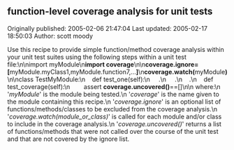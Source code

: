 ## function-level coverage analysis for unit tests 
Originally published: 2005-02-06 21:47:04 
Last updated: 2005-02-17 18:50:03 
Author: scott moody 
 
Use this recipe to provide simple function/method coverage analysis within your unit test suites using the following steps within a unit test file:\n\nimport myModule\n<b>import coverage</b>\n\n<b>coverage.ignore=[</b>myModule.myClass1,myModule.function7,...<b>]</b>\n<b>coverage.watch(</b>myModule<b>)</b>\n\nclass TestMyModule:\n&nbsp;&nbsp;&nbsp;&nbsp;def test_one(self):\n &nbsp;&nbsp;&nbsp;&nbsp;.\n &nbsp;&nbsp;&nbsp;&nbsp;.\n&nbsp;&nbsp;&nbsp;&nbsp;.\n&nbsp;&nbsp;&nbsp;&nbsp;def test_coverage(self):\n&nbsp;&nbsp;&nbsp;&nbsp;&nbsp;&nbsp;&nbsp;&nbsp;assert <b>coverage.uncovered()</b>==[]\n\n     where:\n  '<i>myModule</i>' is the module being tested.\n  '<i>coverage</i>' is the name given to the module containing this recipe.\n  '<i>coverage.ignore</i>' is an optional list of functions/methods/classes to be excluded from the coverage analysis.\n  '<i>coverage.watch(module_or_class)</i>' is called for each module and/or class to include in the coverage analysis.\n  '<i>coverage.uncovered()</i>' returns a list of functions/methods that were not called over the course of the unit test and that are not covered by the ignore list.